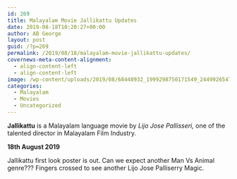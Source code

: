 ```yaml
---
id: 269
title: Malayalam Movie Jallikattu Updates
date: 2019-08-18T10:20:27+00:00
author: AB George
layout: post
guid: /?p=269
permalink: /2019/08/18/malayalam-movie-jallikattu-updates/
covernews-meta-content-alignment:
  - align-content-left
  - align-content-left
image: /wp-content/uploads/2019/08/68448932_1999298750171549_2449926547675545600_n-e1566123572498.jpg
categories:
  - Malayalam
  - Movies
  - Uncategorized
---
```

**Jallikattu** is a Malayalam language movie by _Lijo Jose Pallisseri,_ one of the talented director in Malayalam Film Industry.

**18th August 2019**

Jallikattu first look poster is out. Can we expect another Man Vs Animal genre??? Fingers crossed to see another Lijo Jose Palliserry Magic.

<div class="wp-block-image">
  <img src="/wp-content/uploads/2019/08/68448932_1999298750171549_2449926547675545600_n.jpg" alt="" class="wp-image-270" />
</div>